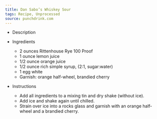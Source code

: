 ```yaml
---
title: Dan Sabo’s Whiskey Sour
tags: Recipe, Unprocessed
source: punchdrink.com
---
```

- Description

- Ingredients
  - 2 ounces Rittenhouse Rye 100 Proof
  - 1 ounce lemon juice
  - 1/2 ounce orange juice
  - 1/2 ounce rich simple syrup, (2:1, sugar:water)
  - 1 egg white
  - Garnish: orange half-wheel, brandied cherry
- Instructions
  - Add all ingredients to a mixing tin and dry shake (without ice).
  - Add ice and shake again until chilled.
  - Strain over ice into a rocks glass and garnish with an orange half-wheel and a brandied cherry.

